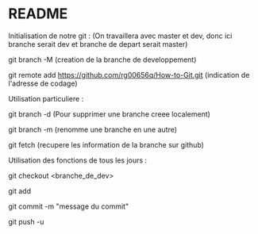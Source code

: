 # README

Initialisation de notre git :
(On travaillera avec master et dev, donc ici branche serait dev et branche de depart serait master)

git branch -M <branche>
	(creation de la branche de developpement)

git remote add <branche de depart> https://github.com/rg00656q/How-to-Git.git
	(indication de l'adresse de codage)

Utilisation particuliere :

git branch -d <branche>
	(Pour supprimer une branche creee localement)

git branch -m <branche> <renom>
	(renomme une branche en une autre)

git fetch <branche de depart>
	(recupere les information de la branche sur github)

Utilisation des fonctions de tous les jours :

git checkout <branche_de_dev>

git add <fichier>

git commit -m "message du commit"

git push -u <branche github> <notre branche>
